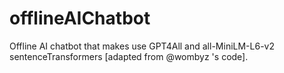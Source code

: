 # offlineAIChatbot
Offline AI chatbot that makes use GPT4All and all-MiniLM-L6-v2 sentenceTransformers [adapted from @wombyz 's code].
